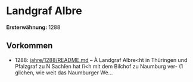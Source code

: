 # Landgraf Albre

**Ersterwähnung:** 1288

## Vorkommen
- 1288: [jahre/1288/README.md](../jahre/1288/README.md) – À Landgraf Albre<ht in Thüringen und Pfalzgraf zu
N Sachſen hat ſi<h mit dem Biſchof zu Naumburg ver-
(1 glichen, wie weit das Naumburger We...
